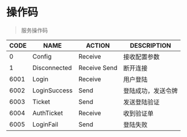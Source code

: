 操作码
===
> 服务操作码

|CODE|NAME|ACTION|DESCRIPTION|
|---|---|----|---
|0|Config|Receive|接收配置参数|
|1|Disconnected|Receive Send|断开连接|
|6001|Login|Receive|用户登陆|
|6002|LoginSuccess|Send|登陆成功，发送令牌|
|6003|Ticket|Send|发送登陆验证|
|6004|AuthTicket|Receive|收到验证单|
|6005|LoginFail|Send|登陆失败|
